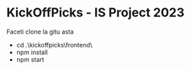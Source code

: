 # KickOffPicks - IS Project 2023

Faceti clone la gitu asta

- cd .\kickoffpicks\frontend\
- npm install
- npm start
